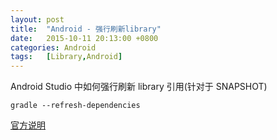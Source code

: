 ```yaml
---
layout: post
title:  "Android - 强行刷新library"
date:   2015-10-11 20:13:00 +0800
categories: Android
tags:	[Library,Android]
---
```


 Android Studio 中如何强行刷新 library 引用(针对于 SNAPSHOT)

```shell
gradle --refresh-dependencies 
```

[官方说明](https://docs.gradle.org/current/userguide/dependency_management.html)

